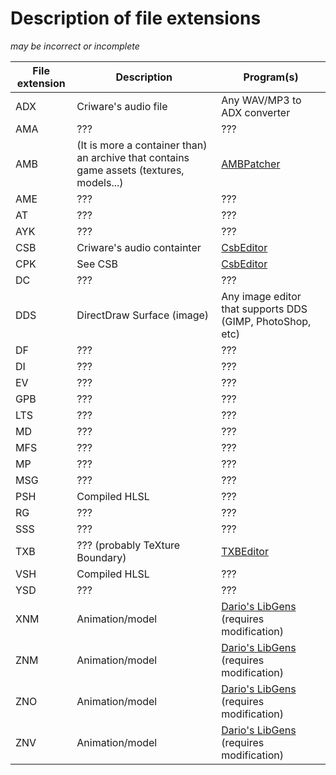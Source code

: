 # Description of file extensions

*may be incorrect or incomplete*

File extension | Description | Program(s)
------------ | ------------- | -------------
ADX | Criware's audio file | Any WAV/MP3 to ADX converter
AMA | ??? | ???
AMB | (It is more a container than) an archive that contains game assets (textures, models...) | [AMBPatcher][modloader_link]
AME | ??? | ???
AT  | ??? | ???
AYK | ??? | ???
CSB | Criware's audio containter | [CsbEditor][sonicaudiotools_link]
CPK | See CSB | [CsbEditor][sonicaudiotools_link]
DC  | ??? | ???
DDS | DirectDraw Surface (image) | Any image editor that supports DDS (GIMP, PhotoShop, etc)
DF  | ??? | ???
DI  | ??? | ???
EV  | ??? | ???
GPB | ??? | ???
LTS | ??? | ???
MD  | ??? | ???
MFS | ??? | ???
MP  | ??? | ???
MSG | ??? | ???
PSH | Compiled HLSL | ???
RG  | ??? | ???
SSS | ??? | ???
TXB | ??? (probably TeXture Boundary) | [TXBEditor][tools_link]
VSH | Compiled HLSL | ???
YSD | ??? | ???
XNM | Animation/model | [Dario's LibGens][libgens_link] (requires modification)
ZNM | Animation/model | [Dario's LibGens][libgens_link] (requires modification)
ZNO | Animation/model | [Dario's LibGens][libgens_link] (requires modification)
ZNV | Animation/model | [Dario's LibGens][libgens_link] (requires modification)

[modloader_link]: https://github.com/OSA413/Sonic4_ModLoader
[tools_link]: https://github.com/OSA413/Sonic4_Tools
[sonicaudiotools_link]: https://github.com/blueskythlikesclouds/SonicAudioTools
[libgens_link]: https://github.com/DarioSamo/libgens-sonicglvl
